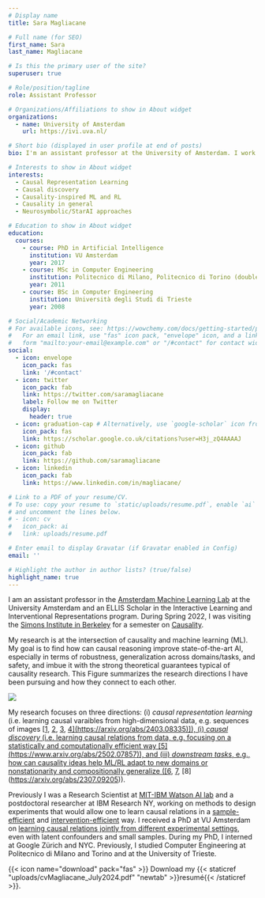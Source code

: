 ```yaml
---
# Display name
title: Sara Magliacane

# Full name (for SEO)
first_name: Sara
last_name: Magliacane

# Is this the primary user of the site?
superuser: true

# Role/position/tagline
role: Assistant Professor

# Organizations/Affiliations to show in About widget
organizations:
  - name: University of Amsterdam
    url: https://ivi.uva.nl/

# Short bio (displayed in user profile at end of posts)
bio: I'm an assistant professor at the University of Amsterdam. I work on causality, causal representation learning and causality-inspired ML.

# Interests to show in About widget
interests:
  - Causal Representation Learning
  - Causal discovery
  - Causality-inspired ML and RL
  - Causality in general
  - Neurosymbolic/StarAI approaches

# Education to show in About widget
education:
  courses:
    - course: PhD in Artificial Intelligence
      institution: VU Amsterdam
      year: 2017
    - course: MSc in Computer Engineering 
      institution: Politecnico di Milano, Politecnico di Torino (double degree)
      year: 2011
    - course: BSc in Computer Engineering
      institution: Università degli Studi di Trieste
      year: 2008

# Social/Academic Networking
# For available icons, see: https://wowchemy.com/docs/getting-started/page-builder/#icons
#   For an email link, use "fas" icon pack, "envelope" icon, and a link in the
#   form "mailto:your-email@example.com" or "/#contact" for contact widget.
social:
  - icon: envelope
    icon_pack: fas
    link: '/#contact'
  - icon: twitter
    icon_pack: fab
    link: https://twitter.com/saramagliacane
    label: Follow me on Twitter
    display:
      header: true
  - icon: graduation-cap # Alternatively, use `google-scholar` icon from `ai` icon pack
    icon_pack: fas
    link: https://scholar.google.co.uk/citations?user=H3j_zQ4AAAAJ
  - icon: github
    icon_pack: fab
    link: https://github.com/saramagliacane
  - icon: linkedin
    icon_pack: fab
    link: https://www.linkedin.com/in/magliacane/

# Link to a PDF of your resume/CV.
# To use: copy your resume to `static/uploads/resume.pdf`, enable `ai` icons in `params.yaml`,
# and uncomment the lines below.
# - icon: cv
#   icon_pack: ai
#   link: uploads/resume.pdf

# Enter email to display Gravatar (if Gravatar enabled in Config)
email: ''

# Highlight the author in author lists? (true/false)
highlight_name: true
---
```


I am an assistant professor in the [Amsterdam Machine Learning Lab](http://amlab.science.uva.nl/) at the University Amsterdam and an ELLIS Scholar in the Interactive Learning and Interventional Representations
program. During Spring 2022, I was visiting the [Simons Institute in Berkeley](https://simons.berkeley.edu/) for a semester on [Causality](https://simons.berkeley.edu/programs/Causality2022).

My research is at the intersection of causality and machine learning (ML). My goal is to find how can causal
reasoning improve state-of-the-art AI, especially in terms of robustness, generalization across domains/tasks,
and safety, and imbue it with the strong theoretical guarantees typical of causality research. This Figure
summarizes the research directions I have been pursuing and how they connect to each other.

![](uploads/pipeline.png)

My research focuses on three directions: (i) *causal representation learning* (i.e. learning causal varaibles from high-dimensional data, e.g. sequences of images \[[1](https://arxiv.org/abs/2202.03169), [2](https://arxiv.org/abs/2206.06169), [3](https://arxiv.org/abs/2306.09643), [4\](https://arxiv.org/abs/2403.08335)\]), (i) *causal discovery* (i.e. learning causal relations from data, e.g. focusing on a statistically and computationally efficient way \[5\](https://www.arxiv.org/abs/2502.07857)), and (iii) *downstream tasks*, e.g., how can causality ideas help ML/RL adapt to new domains or nonstationarity and compositionally generalize (\[6](https://arxiv.org/abs/2107.02729), [7](https://arxiv.org/abs/2203.16582), [8\](https://arxiv.org/abs/2307.09205)). 

Previously I was a Research Scientist at [MIT-IBM Watson AI lab](https://mitibmwatsonailab.mit.edu/) and a postdoctoral researcher at IBM Research NY, working on methods to design experiments that would allow one to learn causal relations in a [sample-efficient](https://saramagliacane.github.io/publication/greenewald-2019-sample/) and [intervention-efficient](https://saramagliacane.github.io/publication/squires-2022-active/) way. I received a PhD at VU Amsterdam on [learning causal relations jointly from different experimental settings](https://saramagliacane.github.io/publication/mooij-2020/), even with latent confounders and small samples. During my PhD, I interned at Google Zürich and NYC. Previously, I studied Computer Engineering at Politecnico di Milano and Torino and at the University of Trieste.

{{< icon name="download" pack="fas" >}} Download my {{< staticref "uploads/cvMagliacane_July2024.pdf" "newtab" >}}resumé{{< /staticref >}}.
